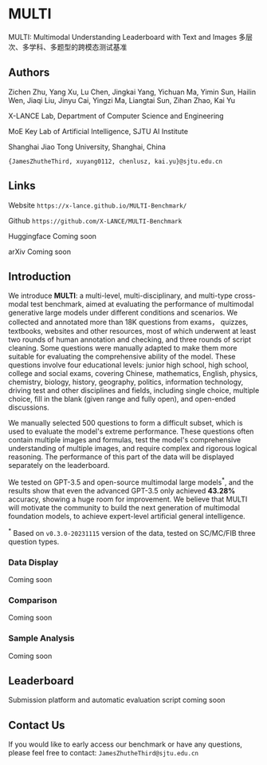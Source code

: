 # MULTI

MULTI: Multimodal Understanding Leaderboard with Text and Images
多层次、多学科、多题型的跨模态测试基准

## Authors

Zichen Zhu, Yang Xu, Lu Chen, Jingkai Yang, Yichuan Ma, Yimin Sun, Hailin Wen, Jiaqi Liu, Jinyu Cai, Yingzi Ma, Liangtai Sun, Zihan Zhao, Kai Yu

X-LANCE Lab, Department of Computer Science and Engineering

MoE Key Lab of Artificial Intelligence, SJTU AI Institute

Shanghai Jiao Tong University, Shanghai, China

`{JamesZhutheThird, xuyang0112, chenlusz, kai.yu}@sjtu.edu.cn`

## Links

Website `https://x-lance.github.io/MULTI-Benchmark/`

Github `https://github.com/X-LANCE/MULTI-Benchmark`

Huggingface Coming soon

arXiv Coming soon

## Introduction

We introduce **MULTI**: a multi-level, multi-disciplinary, and multi-type cross-modal test benchmark, aimed at evaluating the performance of multimodal generative large models under different conditions and scenarios. We collected and annotated more than 18K questions from exams， quizzes, textbooks, websites and other resources, most of which underwent at least two rounds of human annotation and checking, and three rounds of script cleaning. Some questions were manually adapted to make them more suitable for evaluating the comprehensive ability of the model. These questions involve four educational levels: junior high school, high school, college and social exams, covering Chinese, mathematics, English, physics, chemistry, biology, history, geography, politics, information technology, driving test and other disciplines and fields, including single choice, multiple choice, fill in the blank (given range and fully open), and open-ended discussions.

We manually selected 500 questions to form a difficult subset, which is used to evaluate the model's extreme performance. These questions often contain multiple images and formulas, test the model's comprehensive understanding of multiple images, and require complex and rigorous logical reasoning. The performance of this part of the data will be displayed separately on the leaderboard.

We tested on GPT-3.5 and open-source multimodal large models$^*$, and the results show that even the advanced GPT-3.5 only achieved **43.28%** accuracy, showing a huge room for improvement. We believe that MULTI will motivate the community to build the next generation of multimodal foundation models, to achieve expert-level artificial general intelligence.

$^*$ Based on `v0.3.0-20231115` version of the data, tested on SC/MC/FIB three question types.

### Data Display

Coming soon

### Comparison

Coming soon

### Sample Analysis

Coming soon

## Leaderboard

Submission platform and automatic evaluation script coming soon

## Contact Us

If you would like to early access our benchmark or have any questions, please feel free to contact: `JamesZhutheThird@sjtu.edu.cn`

